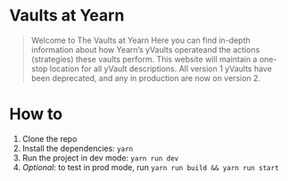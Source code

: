 # Vaults at Yearn
> Welcome to The Vaults at Yearn
> Here you can find in-depth information about how Yearn’s yVaults operateand the actions (strategies) these vaults perform.
> This website will maintain a one-stop location for all yVault descriptions. All version 1 yVaults have been deprecated, and any in production are now on version 2.

# How to
1. Clone the repo
2. Install the dependencies: `yarn`
3. Run the project in dev mode: `yarn run dev`
4. *Optional*: to test in prod mode, run `yarn run build && yarn run start`
